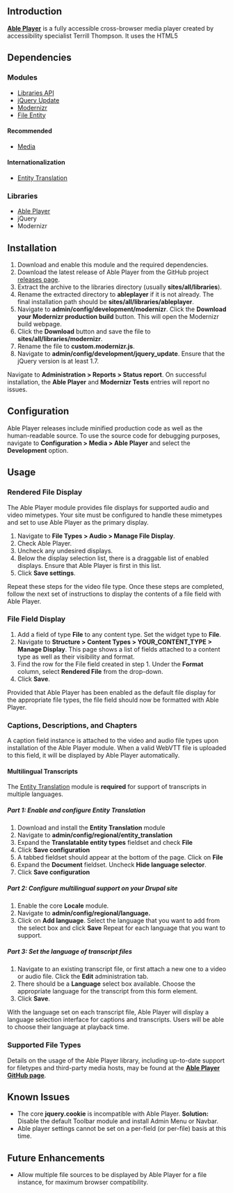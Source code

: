 ## Introduction

**[Able Player](https://github.com/ableplayer/ableplayer)** is a fully
accessible cross-browser media player created by accessibility specialist
Terrill Thompson. It uses the HTML5 <audio> or <video> element for browsers that
support them. The Able Player module integrates the jQuery Able Player plugin as
a file formatter with support for captions, transcripts, and audio description.

## Dependencies

### Modules

*   [Libraries API](https://www.drupal.org/project/libraries)
*   [jQuery Update](https://www.drupal.org/project/jquery_update)
*   [Modernizr](https://www.drupal.org/project/modernizr)
*   [File Entity](https://www.drupal.org/project/file_entity)

#### Recommended

*   [Media](https://www.drupal.org/project/media)

#### Internationalization

*   [Entity Translation](https://www.drupal.org/project/entity_translation)

### Libraries

*   [Able Player](https://github.com/ableplayer/ableplayer)
*   jQuery
*   Modernizr

## Installation

1.  Download and enable this module and the required dependencies.
2.  Download the latest release of Able Player from the GitHub project [releases
    page](https://github.com/ableplayer/ableplayer/releases).
3.  Extract the archive to the libraries directory (usually
    **sites/all/libraries**).
4.  Rename the extracted directory to **ableplayer** if it is not already. The
    final installation path should be **sites/all/libraries/ableplayer**.
5.  Navigate to **admin/config/development/modernizr**. Click the **Download
    your Modernizr production build** button. This will open the Modernizr build
    webpage.
6.  Click the **Download** button and save the file to
    **sites/all/libraries/modernizr**.
7.  Rename the file to **custom.modernizr.js**.
8.  Navigate to **admin/config/development/jquery_update**. Ensure that the
    jQuery version is at least 1.7.

Navigate to **Administration > Reports > Status report**. On successful
installation, the **Able Player** and **Modernizr Tests** entries will report no
issues.

## Configuration

Able Player releases include minified production code as well as the
human-readable source. To use the source code for debugging purposes, navigate
to **Configuration > Media > Able Player** and select the **Development**
option.

## Usage

### Rendered File Display

The Able Player module provides file displays for supported audio and video
mimetypes. Your site must be configured to handle these mimetypes and set to use
Able Player as the primary display.

1.  Navigate to **File Types > Audio > Manage File Display**.
2.  Check Able Player.
3.  Uncheck any undesired displays.
4.  Below the display selection list, there is a draggable list of enabled
    displays. Ensure that Able Player is first in this list.
5.  Click **Save settings**.

Repeat these steps for the video file type. Once these steps are completed,
follow the next set of instructions to display the contents of a file field with
Able Player.

### File Field Display

1.  Add a field of type **File** to any content type. Set the widget type to
    **File**.
2.  Navigate to **Structure > Content Types > YOUR_CONTENT_TYPE > Manage
    Display**. This page shows a list of fields attached to a content type as
    well as their visibility and format.
3.  Find the row for the File field created in step 1\. Under the **Format**
    column, select **Rendered File** from the drop-down.
4.  Click **Save**.

Provided that Able Player has been enabled as the default file display for the
appropriate file types, the file field should now be formatted with Able Player.

### Captions, Descriptions, and Chapters

A caption field instance is attached to the video and audio file types upon
installation of the Able Player module. When a valid WebVTT file is uploaded to
this field, it will be displayed by Able Player automatically.

#### Multilingual Transcripts

The [Entity Translation](https://drupal.org/project/entity_translation) module
is **required** for support of transcripts in multiple languages.

##### Part 1: Enable and configure Entity Translation

1.  Download and install the **Entity Translation** module
2.  Navigate to **admin/config/regional/entity_translation**
3.  Expand the **Translatable entity types** fieldset and check **File**
4.  Click **Save configuration**
5.  A tabbed fieldset should appear at the bottom of the page. Click on **File**
6.  Expand the **Document** fieldset. Uncheck **Hide language selector**.
7.  Click **Save configuration**

##### Part 2: Configure multilingual support on your Drupal site

1.  Enable the core **Locale** module.
2.  Navigate to **admin/config/regional/language.**
3.  Click on **Add language**. Select the language that you want to add from the
    select box and click **Save** Repeat for each language that you want to
    support.

##### Part 3: Set the language of transcript files

1.  Navigate to an existing transcript file, or first attach a new one to a
    video or audio file. Click the **Edit** administration tab.
2.  There should be a **Language** select box available. Choose the appropriate
    language for the transcript from this form element.
3.  Click **Save**.

With the language set on each transcript file, Able Player will display a
language selection interface for captions and transcripts. Users will be able to
choose their language at playback time.

### Supported File Types

Details on the usage of the Able Player library, including up-to-date support
for filetypes and third-party media hosts, may be found at the [**Able Player
  GitHub page**](https://github.com/ableplayer/ableplayer).

## Known Issues

*   The core **jquery.cookie** is incompatible with Able Player. **Solution:**
    Disable the default Toolbar module and install Admin Menu or Navbar.
*   Able player settings cannot be set on a per-field (or per-file) basis at
    this time.

## Future Enhancements

*   Allow multiple file sources to be displayed by Able Player for a file
    instance, for maximum browser compatibility.
